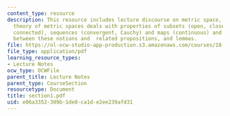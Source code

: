 ```yaml
---
content_type: resource
description: This resource includes lecture discourse on metric space, what the basic
  theory of metric spaces deals with properties of subsets (open, closed, compact,
  connected), sequences (convergent, Cauchy) and maps (continuous) and the relationship
  between these notions and  related propositions, and lemmas.
file: https://ol-ocw-studio-app-production.s3.amazonaws.com/courses/18-155-differential-analysis-fall-2004/e06a3352309b1de0ca1de2ee239afd31_section1.pdf
file_type: application/pdf
learning_resource_types:
- Lecture Notes
ocw_type: OCWFile
parent_title: Lecture Notes
parent_type: CourseSection
resourcetype: Document
title: section1.pdf
uid: e06a3352-309b-1de0-ca1d-e2ee239afd31
---
```

